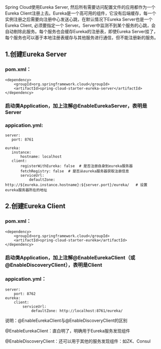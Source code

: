 Spring Cloud使用Eureka Server,  然后所有需要访问配置文件的应用都作为一个Eureka Client注册上去。Eureka是一个高可用的组件，它没有后端缓存，每一个实例注册之后需要向注册中心发送心跳，在默认情况下Eureka Server也是一个Eureka Client, 必须要指定一个 Server。Server中监测不到某个服务的心跳，会自动剔除此服务。每个服务也会缓存Eureka的注册表，即使Eureka Server挂了，每个服务也可以基于本地注册表缓存与其他服务进行通信，但不能注册新的服务。

## 1.创建Eureka Server
### pom.xml：
```
<dependency>
	<groupId>org.springframework.cloud</groupId>
	<artifactId>spring-cloud-starter-eureka-server</artifactId>
</dependency>
```
### 启动类Application，加上注解@EnableEurekaServer，表明是Server

### appication.yml:
```
server:
   port: 8761

eureka:
   instance:
       hostname: localhost
   client:
       registerWithEureka: false  # 是否注册自身到eureka服务器
       fetchRegistry: false  # 是否从eureka服务器获取注册信息
       serviceUrl:
           defaultZone: http://${eureka.instance.hostname}:${server.port}/eureka/   # 设置eureka服务器所在的地址
```
## 2.创建Eureka Client
### pom.xml：
```
<dependency>
	<groupId>org.springframework.cloud</groupId>
	<artifactId>spring-cloud-starter-eureka</artifactId>
</dependency>
```
### 启动类Application，加上注解@EnableEurekaClient（或@EnableDiscoveryClient），表明是Client
### appication.yml：
```
server:
    port: 8762
eureka:
    client:
        serviceUrl:
            defaultZone: http://localhost:8761/eureka/
```

说明：@EnableEurekaClient与@EnableDiscoveryClient的区别

@EnableEurekaClient：直白明了，明确用于Eureka服务发现组件

@EnableDiscoveryClient：还可以用于其他的服务发现组件：如ZK、Consul
